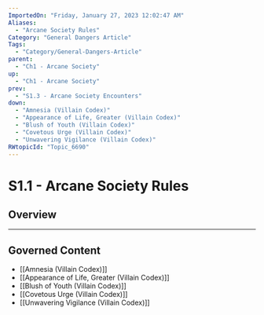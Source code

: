 ```yaml
---
ImportedOn: "Friday, January 27, 2023 12:02:47 AM"
Aliases:
  - "Arcane Society Rules"
Category: "General Dangers Article"
Tags:
  - "Category/General-Dangers-Article"
parent:
  - "Ch1 - Arcane Society"
up:
  - "Ch1 - Arcane Society"
prev:
  - "S1.3 - Arcane Society Encounters"
down:
  - "Amnesia (Villain Codex)"
  - "Appearance of Life, Greater (Villain Codex)"
  - "Blush of Youth (Villain Codex)"
  - "Covetous Urge (Villain Codex)"
  - "Unwavering Vigilance (Villain Codex)"
RWtopicId: "Topic_6690"
---
```

# S1.1 - Arcane Society Rules
## Overview
---
## Governed Content
- [[Amnesia (Villain Codex)]]
- [[Appearance of Life, Greater (Villain Codex)]]
- [[Blush of Youth (Villain Codex)]]
- [[Covetous Urge (Villain Codex)]]
- [[Unwavering Vigilance (Villain Codex)]]

